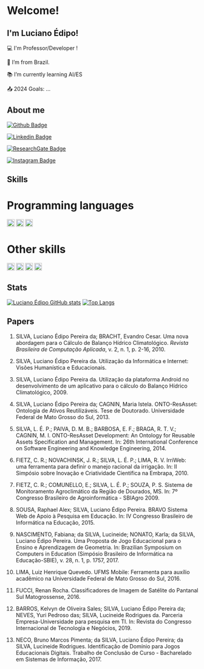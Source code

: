 # Welcome!
 
## I'm Luciano Édipo!
:computer: I'm Professor/Developer !

:house_with_garden: I’m from Brazil.

:books: I’m currently learning AI/ES

:outbox_tray: 2024 Goals: ...

## About me

[![Github Badge](https://img.shields.io/badge/-Github-000?style=flat-square&logo=Github&logoColor=white&link=https://github.com/lucianoedipo)](https://github.com/lucianoedipo)

[![Linkedin Badge](https://img.shields.io/badge/-LinkedIn-blue?style=flat-square&logo=Linkedin&logoColor=white&link=https://www.linkedin.com/in/lucianoedipo/)](https://www.linkedin.com/in/lucianoedipo/)

[![ResearchGate Badge](https://img.shields.io/badge/Research_Gate-00CCBB.svg?&style=for-the-badge&logo=ResearchGate&logoColor=white&link=https://www.researchgate.net/profile/Luciano-Edipo-Silva)](https://www.researchgate.net/profile/Luciano-Edipo-Silva)

[![Instagram Badge](https://img.shields.io/badge/Instagram-E4405F?style=for-the-badge&logo=instagram&logoColor=whitee&link=https://www.instagram.com/lucianoedipo/)](https://www.instagram.com/lucianoedipo/)

## Skills

# Programming languages
<code><img height="20" src="https://img.shields.io/badge/Java-ED8B00?style=for-the-badge&logo=java&logoColor=white"></code>
<code><img height="20" src="https://img.shields.io/badge/Python-FFD43B?style=for-the-badge&logo=python&logoColor=darkgreen"></code>
<code><img height="20" src="https://img.shields.io/badge/JavaScript-F7DF1E?style=for-the-badge&logo=javascript&logoColor=black"></code>


# Other skills
<code><img height="20" src="https://img.shields.io/badge/CSS3-1572B6?style=for-the-badge&logo=css3&logoColor=white"></code>
<code><img height="20" src="https://img.shields.io/badge/HTML5-E34F26?style=for-the-badge&logo=html5&logoColor=white"></code>
<code><img height="20" src="https://img.shields.io/badge/Git-F05032?style=for-the-badge&logo=git&logoColor=white"></code>
<code><img height="20" src="https://img.shields.io/badge/Eclipse-2C2255?style=for-the-badge&logo=eclipse&logoColor=white"></code>


## Stats
[![Luciano Édipo GitHub stats](https://github-readme-stats.vercel.app/api?username=lucianoedipo)](https://github.com/lucianoedipo/github-readme-stats)
[![Top Langs](https://github-readme-stats.vercel.app/api/top-langs?username=lucianoedipo&layout=compact)](https://github.com/lucianoedipo/github-readme-stats)


## Papers

1. SILVA, Luciano Édipo Pereira da; BRACHT, Evandro Cesar. Uma nova abordagem para o Cálculo de Balanço Hídrico Climatológico. *Revista Brasileira de Computação Aplicada*, v. 2, n. 1, p. 2-16, 2010.

2. SILVA, Luciano Édipo Pereira da. Utilização da Informática e Internet: Visões Humanística e Educacionais.

3. SILVA, Luciano Édipo Pereira da. Utilização da plataforma Android no desenvolvimento de um aplicativo para o cálculo do Balanço Hídrico Climatológico, 2009.

4. SILVA, Luciano Édipo Pereira da; CAGNIN, Maria Istela. ONTO-ResAsset: Ontologia de Ativos Reutilizáveis. Tese de Doutorado. Universidade Federal de Mato Grosso do Sul, 2013.

5. SILVA, L. É. P.; PAIVA, D. M. B.; BARBOSA, E. F.; BRAGA, R. T. V.; CAGNIN, M. I. ONTO-ResAsset Development: An Ontology for Reusable Assets Specification and Management. In: 26th International Conference on Software Engineering and Knowledge Engineering, 2014.

6. FIETZ, C. R.; NOVACHINSK, J. R.; SILVA, L. É. P.; LIMA, R. V. IrriWeb: uma ferramenta para definir o manejo racional da irrigação. In: II Simpósio sobre Inovação e Criatividade Científica na Embrapa, 2010.

7. FIETZ, C. R.; COMUNELLO, E.; SILVA, L. É. P.; SOUZA, P. S. Sistema de Monitoramento Agroclimático da Região de Dourados, MS. In: 7º Congresso Brasileiro de Agroinformática - SBIAgro 2009.

8. SOUSA, Raphael Alex; SILVA, Luciano Édipo Pereira. BRAVO Sistema Web de Apoio à Pesquisa em Educação. In: IV Congresso Brasileiro de Informática na Educação, 2015.

9. NASCIMENTO, Fabiana; da SILVA, Lucineide; NONATO, Karla; da SILVA, Luciano Édipo Pereira. Uma Proposta de Jogo Educacional para o Ensino e Aprendizagem de Geometria. In: Brazilian Symposium on Computers in Education (Simpósio Brasileiro de Informática na Educação-SBIE), v. 28, n. 1, p. 1757, 2017.

10. LIMA, Luiz Henrique Quevedo. UFMS Mobile: Ferramenta para auxílio acadêmico na Universidade Federal de Mato Grosso do Sul, 2016.

11. FUCCI, Renan Rocha. Classificadores de Imagem de Satélite do Pantanal Sul Matogrossense, 2016.

12. BARROS, Kelvyn de Oliveira Sales; SILVA, Luciano Édipo Pereira da; NEVES, Yuri Pedroso das; SILVA, Lucineide Rodrigues da. Parceria Empresa-Universidade para pesquisa em TI. In: Revista do Congresso Internacional de Tecnologia e Negócios, 2019.

13. NECO, Bruno Marcos Pimenta; da SILVA, Luciano Édipo Pereira; da SILVA, Lucineide Rodrigues. Identificação de Domínio para Jogos Educacionais Digitais. Trabalho de Conclusão de Curso - Bacharelado em Sistemas de Informação, 2017.



